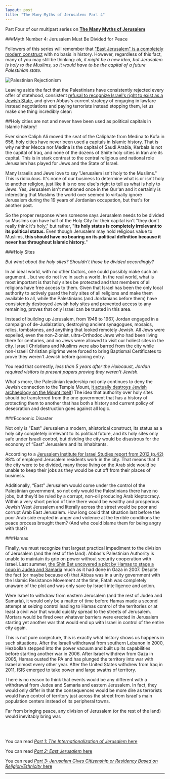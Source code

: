 ```yaml
---
layout: post
title: "The Many Myths of Jerusalem: Part 4"
---
```


Part Four of our multipart series on [**The Many Myths of Jerusalem**](http://judeanpf.com/mythsofjerusalem.html)

###Myth Number 4: Jerusalem Must Be Divided for Peace

Followers of this series will remember that ["East Jerusalem" is a completely modern construct](http://judeanpf.com/2015/03/20/Jerusalem-Myth-02/) with no basis in history. However, regardless of this fact, many of you may still be thinking: *ok, it might be a new idea, but Jerusalem is holy to the Muslims, so it would have to be the capital of a future Palestinian state.*

![Palestinian Rejectionism](https://pbs.twimg.com/media/CUM9DgfWUAAnwT7.jpg)

Leaving aside the fact that the Palestinians have consistently rejected every offer of statehood, consistent [refusal to recognize Israel's right to exist as a Jewish State](http://judeanpf.com/2015/04/14/Recognizing-the-Jewish-State/), and given Abbas's current strategy of engaging in lawfare instead negotiations and paying terrorists instead stopping them, let us make one thing incredibly clear:

##Holy cities are not and never have been used as political capitals in Islamic history!

Ever since Caliph Ali moved the seat of the Caliphate from Medina to Kufa in 656, holy cities have never been used a capitals in Islamic history. That is why neither Mecca nor Medina is the capital of Saudi Arabia, Karbala is not the capital of Iraq, and none of the dozens of Shiite holy cities in Iran are its capital. This is in stark contrast to the central religious and national role Jerusalem has played for Jews and the State of Israel.

Many Israelis and Jews love to say "Jerusalem isn't holy to the Muslims." This is ridiculous. It's none of our business to determine what is or isn't holy to another religion, just like it is no one else's right to tell us what is holy to Jews. Yes, Jerusalem isn't mentioned once in the Qur'an and it certainly is interesting that Muslims the world over seemed to virtually ignore Jerusalem during the 19 years of Jordanian occupation, but that's for another post.

So the proper response when someone says Jerusalem needs to be divided so Muslims can have half of the Holy City for their capital isn't "they don't really think it's holy," but rather, "**Its holy status is completely irrelevant to its political status.** Even though Jerusalem may hold religious value to Muslims, **this should have no bearing on its political definition because it never has throughout Islamic history.**"

###Holy Sites

*But what about the holy sites? Shouldn't those be divided accordingly?*

In an ideal world, with no other factors, one could possibly make such an argument... but we do not live in such a world. In the real world, what is most important is that holy sites be protected and that members of all religions have free access to them. Given that Israel has been the only local authority to actively guard the holy sites of all religions and make them available to all, while the Palestinians (and Jordanians before them) have consistently destroyed Jewish holy sites and prevented access to any remaining, proves that only Israel can be trusted in this area.

Instead of building up Jerusalem, from 1948 to 1967, Jordan engaged in a campaign of de-Judaization, destroying ancient synagogues, mosaics, relics, tombstones, and anything that looked remotely Jewish. All Jews were expelled, even the non-Zionist, ultra-Orthodox Jews who had been living there for centuries, and no Jews were allowed to visit our holiest sites in the city. Israeli Christians and Muslims were also barred from the city while non-Israeli Christian pilgrims were forced to bring Baptismal Certificates to prove they weren't Jewish before gaining entry.

You read that correctly, *less than 5 years after the Holocaust, Jordan required visitors to present papers proving they weren't Jewish.*

What's more, the Palestinian leadership not only continues to deny the Jewish connection to the Temple Mount, [it actually destroys Jewish archaeology on the Mount itself](http://www.jcpa.org/jl/vp483.htm)! The idea that authority over holy sites should be transferred from the one government that has a history of protecting them to another that has both a history and current policy of desecration and destruction goes against all logic.

###Economic Disaster

Not only is "East" Jerusalem a modern, ahistorical construct, its status as a holy city completely irrelevant to its political future, and its holy sites only safe under Israeli control, but dividing the city would be disastrous for the economy of “East” Jerusalem and its inhabitants.

According to a [Jerusalem Institute for Israel Studies report from 2012 (p.42)](http://www.jiis.org/.upload/facts-2012-eng.pdf) 88% of employed Jerusalem residents work in the city. That means that if the city were to be divided, many those living on the Arab side would be unable to keep their jobs as they would be cut off from their places of business.

Additionally, “East” Jerusalem would come under the control of the Palestinian government, so not only would the Palestinians there have no jobs, but they’d be ruled by a corrupt, non-oil producing Arab kleptocracy. Within a very short period of time there would be wealthy and prosperous Jewish West Jerusalem and literally across the street would be poor and corrupt Arab East Jerusalem. How long could that situation last before the poor Arab side erupted in anger and violence at the terrible conditions the peace process brought them? (And who could blame them for being angry with that?)

###Hamas

Finally, we must recognize that largest practical impediment to the division of Jerusalem (and the rest of the land). Abbas's Palestinian Authority is unable to maintain its grip on power without security cooperation with Israel. Last summer, [the Shin Bet uncovered a plot by Hamas to stage a coup in Judea and Samaria](http://www.jpost.com/Arab-Israeli-Conflict/Massive-Hamas-infrastructure-in-West-Bank-planned-to-topple-the-Palestinian-Authority-371409) much as it had done in Gaza in 2007. Despite the fact (or maybe because of) that Abbas was in a unity government with the Islamic Resistance Movement at the time, Fatah was completely unaware of the plot and was only save by Israeli intelligence and action.

Were Israel to withdraw from eastern Jerusalem (and the rest of Judea and Samaria), it would only be a matter of time before Hamas made a second attempt at seizing control leading to Hamas control of the territories or at least a civil war that would quickly spread to the streets of Jerusalem. Mortars would be fired over whatever barriers were erected in Jerusalem starting yet another war that would end up with Israel in control of the entire city again.

This is not pure conjecture, this is exactly what history shows us happens in such situations. After the Israeli withdrawal from southern Lebanon in 2000, Hezbollah stepped into the power vacuum and built up its capabilities before starting another war in 2006. After Israel withdrew from Gaza in 2005, Hamas ousted the PA and has plunged the territory into war with Israel almost every other year. After the United States withdrew from Iraq in 2011, ISIS emerged to take power and large swaths of territory.

There is no reason to think that events would be any different with a withdrawal from Judea and Samaria and eastern Jerusalem. In fact, they would only differ in that the consequences would be more dire as terrorists would have control of territory just across the street from Israel's main population centers instead of its peripheral towns.

Far from bringing peace, any division of Jerusalem (or the rest of the land) would inevitably bring war.

<br>
<br>

You can read [*Part 1: The Internationalization of Jerusalem* here](http://judeanpf.com/2015/03/10/Jerusalem-Myth-01/)

You can read [*Part 2: East Jerusalem* here](http://judeanpf.com/2015/03/20/Jerusalem-Myth-02/)

You can read [*Part 3: Jerusalem Gives Citizenship or Residency Based on Religion/Ethnicity* here](http://judeanpf.com/2015/04/08/Jerusalem-Myth-03/)

____
